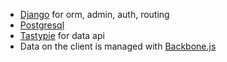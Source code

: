- [Django](https://www.djangoproject.com/) for orm, admin, auth, routing
- [Postgresql](http://www.postgresql.org/)
- [Tastypie](https://django-tastypie.readthedocs.org/en/latest/toc.html) for data api
- Data on the client is managed with [Backbone.js](http://backbonejs.org/)
